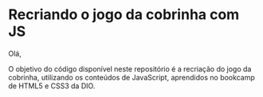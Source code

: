 # Recriando o jogo da cobrinha com JS

Olá,

O objetivo do código disponível neste repositório é a recriação do jogo da cobrinha, utilizando os conteúdos de JavaScript, aprendidos no bookcamp de HTML5 e CSS3 da DIO.
